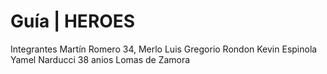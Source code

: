 # Guía | HEROES
Integrantes 
Martín Romero 34, Merlo
Luis Gregorio Rondon
Kevin Espinola
Yamel Narducci 38 anios Lomas de Zamora
